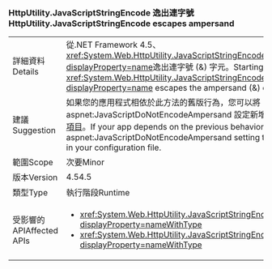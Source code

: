 ### <a name="httputilityjavascriptstringencode-escapes-ampersand"></a><span data-ttu-id="b0ee2-101">HttpUtility.JavaScriptStringEncode 逸出連字號</span><span class="sxs-lookup"><span data-stu-id="b0ee2-101">HttpUtility.JavaScriptStringEncode escapes ampersand</span></span>

|   |   |
|---|---|
|<span data-ttu-id="b0ee2-102">詳細資料</span><span class="sxs-lookup"><span data-stu-id="b0ee2-102">Details</span></span>|<span data-ttu-id="b0ee2-103">從.NET Framework 4.5、<xref:System.Web.HttpUtility.JavaScriptStringEncode(System.String)?displayProperty=name>逸出連字號 (&amp;) 字元。</span><span class="sxs-lookup"><span data-stu-id="b0ee2-103">Starting with the .NET Framework 4.5, <xref:System.Web.HttpUtility.JavaScriptStringEncode(System.String)?displayProperty=name> escapes the ampersand (&amp;) character.</span></span>|
|<span data-ttu-id="b0ee2-104">建議</span><span class="sxs-lookup"><span data-stu-id="b0ee2-104">Suggestion</span></span>|<span data-ttu-id="b0ee2-105">如果您的應用程式相依於此方法的舊版行為，您可以將 aspnet:JavaScriptDoNotEncodeAmpersand 設定新增至組態檔中的 [ASP.NET appSettings 項目](https://msdn.microsoft.com/library/hh975440.aspx)。</span><span class="sxs-lookup"><span data-stu-id="b0ee2-105">If your app depends on the previous behavior of this method, you can add an aspnet:JavaScriptDoNotEncodeAmpersand setting to the [ASP.NET appSettings element](https://msdn.microsoft.com/library/hh975440.aspx) in your configuration file.</span></span>|
|<span data-ttu-id="b0ee2-106">範圍</span><span class="sxs-lookup"><span data-stu-id="b0ee2-106">Scope</span></span>|<span data-ttu-id="b0ee2-107">次要</span><span class="sxs-lookup"><span data-stu-id="b0ee2-107">Minor</span></span>|
|<span data-ttu-id="b0ee2-108">版本</span><span class="sxs-lookup"><span data-stu-id="b0ee2-108">Version</span></span>|<span data-ttu-id="b0ee2-109">4.5</span><span class="sxs-lookup"><span data-stu-id="b0ee2-109">4.5</span></span>|
|<span data-ttu-id="b0ee2-110">類型</span><span class="sxs-lookup"><span data-stu-id="b0ee2-110">Type</span></span>|<span data-ttu-id="b0ee2-111">執行階段</span><span class="sxs-lookup"><span data-stu-id="b0ee2-111">Runtime</span></span>|
|<span data-ttu-id="b0ee2-112">受影響的 API</span><span class="sxs-lookup"><span data-stu-id="b0ee2-112">Affected APIs</span></span>|<ul><li><xref:System.Web.HttpUtility.JavaScriptStringEncode(System.String)?displayProperty=nameWithType></li><li><xref:System.Web.HttpUtility.JavaScriptStringEncode(System.String,System.Boolean)?displayProperty=nameWithType></li></ul>|

